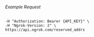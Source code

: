 
###### Example Request
```curl \
-H "Authorization: Bearer {API_KEY}" \
-H "Ngrok-Version: 2" \
https://api.ngrok.com/reserved_addrs
